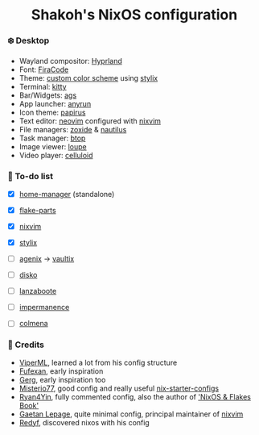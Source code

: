 <h1 align="center">Shakoh's NixOS configuration</h1>

### ❄️ Desktop
- Wayland compositor: [Hyprland](https://github.com/hyprwm/Hyprland)
- Font: [FiraCode](https://github.com/tonsky/FiraCode)
- Theme: [custom color scheme](https://github.com/sh-koh/nixos-config/blob/master/modules/nixos/theme/default.nix#L61) using [stylix](https://github.com/danth/stylix)
- Terminal: [kitty](https://github.com/kovidgoyal/kitty)
- Bar/Widgets: [ags](https://github.com/aylur/ags)
- App launcher: [anyrun](https://github.com/Kirottu/anyrun)
- Icon theme: [papirus](https://github.com/PapirusDevelopmentTeam/papirus-icon-theme)
- Text editor: [neovim](https://github.com/neovim/neovim) configured with [nixvim](https://github.com/nix-community/nixvim)
- File managers: [zoxide](https://github.com/ajeetdsouza/zoxide) & [nautilus](https://apps.gnome.org/Nautilus)
- Task manager: [btop](https://github.com/aristocratos/btop)
- Image viewer: [loupe](https://apps.gnome.org/Loupe)
- Video player: [celluloid](https://celluloid-player.github.io)

### 🔨 To-do list
- [x] [home-manager](https://github.com/nix-community/home-manager) (standalone)
- [x] [flake-parts](https://github.com/hercules-ci/flake-parts)
- [x] [nixvim](https://github.com/nix-community/nixvim)
- [x] [stylix](https://github.com/danth/stylix)
- [ ] [agenix](https://github.com/ryantm/agenix) -> [vaultix](https://github.com/milieuim/vaultix)
- [ ] [disko](https://github.com/nix-community/disko)
- [ ] [lanzaboote](https://github.com/nix-community/lanzaboote)
- [ ] [impermanence](https://github.com/nix-community/impermanence)
- [ ] [colmena](https://github.com/zhaofengli/colmena)


### 👼 Credits
- [ViperML](https://github.com/viperML), learned a lot from his config structure
- [Fufexan](https://github.com/fufexan), early inspiration
- [Gerg](https://github.com/Gerg-L), early inspiration too
- [Misterio77](https://github.com/misterio77), good config and really useful [nix-starter-configs](https://github.com/Misterio77/nix-starter-configs)
- [Ryan4Yin](https://github.com/ryan4yin), fully commented config, also the author of ['NixOS & Flakes Book'](https://nixos-and-flakes.thiscute.world)
- [Gaetan Lepage](https://github.com/GaetanLepage), quite minimal config, principal maintainer of [nixvim](https://github.com/nix-community/nixvim)
- [Redyf](https://github.com/redyf), discovered nixos with his config
